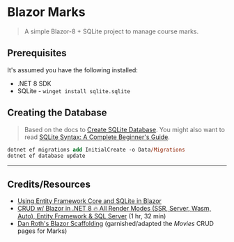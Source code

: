 # Blazor Marks

> A simple Blazor-8 + SQLite project to manage course marks.

## Prerequisites

It's assumed you have the following installed:

- .NET 8 SDK
- SQLite - `winget install sqlite.sqlite`

## Creating the Database

> Based on the docs to [Create SQLite Database](https://sqldocs.org/sqlite/sqlite-create-database/). You might also want to read [SQLite Syntax: A Complete Beginner's Guide](https://sqldocs.org/sqlite/sqlite-syntax/).

```ps
dotnet ef migrations add InitialCreate -o Data/Migrations
dotnet ef database update
```

----

## Credits/Resources

- [Using Entity Framework Core and SQLite in Blazor](https://www.allhandsontech.com/programming/blazor/how-to-sqlite-blazor/)
- [CRUD w/ Blazor in .NET 8 🔥 All Render Modes (SSR, Server, Wasm, Auto), Entity Framework & SQL Server](https://youtu.be/w8imy7LT9zY?si=EP6TA3iGeAj1i9gZ) (1 hr, 32 min)
- [Dan Roth's Blazor Scaffolding](https://github.com/danroth27/BlazorScaffolding) (garnished/adapted the *Movies* CRUD pages for Marks)
